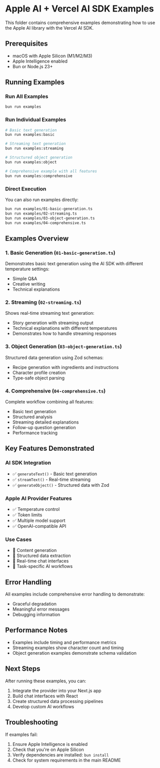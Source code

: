 # Apple AI + Vercel AI SDK Examples

This folder contains comprehensive examples demonstrating how to use the Apple AI library with the Vercel AI SDK.

## Prerequisites

- macOS with Apple Silicon (M1/M2/M3)
- Apple Intelligence enabled
- Bun or Node.js 23+

## Running Examples

### Run All Examples

```bash
bun run examples
```

### Run Individual Examples

```bash
# Basic text generation
bun run examples:basic

# Streaming text generation
bun run examples:streaming

# Structured object generation
bun run examples:object

# Comprehensive example with all features
bun run examples:comprehensive
```

### Direct Execution

You can also run examples directly:

```bash
bun run examples/01-basic-generation.ts
bun run examples/02-streaming.ts
bun run examples/03-object-generation.ts
bun run examples/04-comprehensive.ts
```

## Examples Overview

### 1. Basic Generation (`01-basic-generation.ts`)

Demonstrates basic text generation using the AI SDK with different temperature settings:

- Simple Q&A
- Creative writing
- Technical explanations

### 2. Streaming (`02-streaming.ts`)

Shows real-time streaming text generation:

- Story generation with streaming output
- Technical explanations with different temperatures
- Demonstrates how to handle streaming responses

### 3. Object Generation (`03-object-generation.ts`)

Structured data generation using Zod schemas:

- Recipe generation with ingredients and instructions
- Character profile creation
- Type-safe object parsing

### 4. Comprehensive (`04-comprehensive.ts`)

Complete workflow combining all features:

- Basic text generation
- Structured analysis
- Streaming detailed explanations
- Follow-up question generation
- Performance tracking

## Key Features Demonstrated

### AI SDK Integration

- ✅ `generateText()` - Basic text generation
- ✅ `streamText()` - Real-time streaming
- ✅ `generateObject()` - Structured data with Zod

### Apple AI Provider Features

- ✅ Temperature control
- ✅ Token limits
- ✅ Multiple model support
- ✅ OpenAI-compatible API

### Use Cases

- 📝 Content generation
- 🧩 Structured data extraction
- 🌊 Real-time chat interfaces
- 🎯 Task-specific AI workflows

## Error Handling

All examples include comprehensive error handling to demonstrate:

- Graceful degradation
- Meaningful error messages
- Debugging information

## Performance Notes

- Examples include timing and performance metrics
- Streaming examples show character count and timing
- Object generation examples demonstrate schema validation

## Next Steps

After running these examples, you can:

1. Integrate the provider into your Next.js app
2. Build chat interfaces with React
3. Create structured data processing pipelines
4. Develop custom AI workflows

## Troubleshooting

If examples fail:

1. Ensure Apple Intelligence is enabled
2. Check that you're on Apple Silicon
3. Verify dependencies are installed: `bun install`
4. Check for system requirements in the main README
